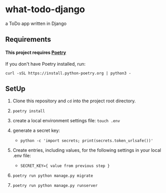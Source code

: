 # what-todo-django
a ToDo app written in Django

## Requirements
#### This project requires [Poetry](https://python-poetry.org/)
If you don't have Poetry installed, run:

`curl -sSL https://install.python-poetry.org | python3 -`

## SetUp
1. Clone this repository and `cd` into the project root directory.
2. `poetry install`
3. create a local environment settings file: `touch .env`
4. generate a secret key:
	* `python -c 'import secrets; print(secrets.token_urlsafe())'`

4. Create entries, including values, for the following settings in your local .env file:
   * `SECRET_KEY={ value from previous step }`
5. `poetry run python manage.py migrate`
6. `poetry run python manage.py runserver`